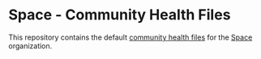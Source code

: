 # Space - Community Health Files

This repository contains the default [community health files](https://help.github.com/en/github/building-a-strong-community/creating-a-default-community-health-file) for the [Space](https://github.com/spacereimagined) organization.
